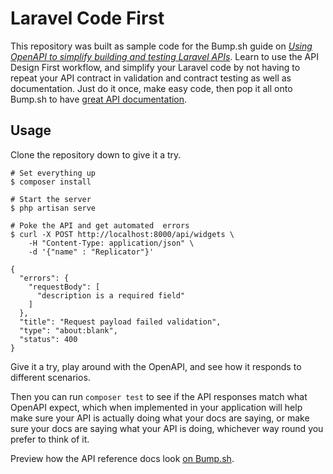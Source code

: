 # Laravel Code First

This repository was built as sample code for the Bump.sh guide on _[Using OpenAPI to simplify building and testing Laravel APIs](https://docs.bump.sh/guides/openapi/design-first-laravel/)_. Learn to use the API Design First workflow, and simplify your Laravel code by not having to repeat your API contract in validation and contract testing as well as documentation. Just do it once, make easy code, then pop it all onto Bump.sh to have [great API documentation](https://bump.sh/bump-examples/hub/code-samples/doc/laravel-design-first).

## Usage

Clone the repository down to give it a try.

```
# Set everything up
$ composer install

# Start the server
$ php artisan serve

# Poke the API and get automated  errors
$ curl -X POST http://localhost:8000/api/widgets \
    -H "Content-Type: application/json" \
    -d '{"name" : "Replicator"}'

{
  "errors": {
    "requestBody": [
      "description is a required field"
    ]
  },
  "title": "Request payload failed validation",
  "type": "about:blank",
  "status": 400
}
```

Give it a try, play around with the OpenAPI, and see how it responds to different scenarios. 

Then you can run `composer test` to see if the API responses match what OpenAPI expect, which when implemented in your application will help make sure your API is actually doing what your docs are saying, or make sure your docs are saying what your API is doing, whichever way round you prefer to think of it.

Preview how the API reference docs look [on Bump.sh](https://bump.sh/bump-examples/hub/code-samples/doc/laravel-design-first).
